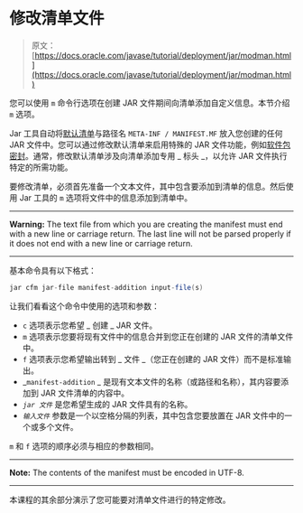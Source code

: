 # 修改清单文件

> 原文： [https://docs.oracle.com/javase/tutorial/deployment/jar/modman.html](https://docs.oracle.com/javase/tutorial/deployment/jar/modman.html)

您可以使用 `m` 命令行选项在创建 JAR 文件期间向清单添加自定义信息。本节介绍 `m` 选项。

Jar 工具自动将[默认清单](defman.html)与路径名 `META-INF / MANIFEST.MF` 放入您创建的任何 JAR 文件中。您可以通过修改默认清单来启用特殊的 JAR 文件功能，例如[软件包密封](sealman.html)。通常，修改默认清单涉及向清单添加专用 _ 标头 _，以允许 JAR 文件执行特定的所需功能。

要修改清单，必须首先准备一个文本文件，其中包含要添加到清单的信息。然后使用 Jar 工具的 `m` 选项将文件中的信息添加到清单中。

* * *

**Warning:** The text file from which you are creating the manifest must end with a new line or carriage return. The last line will not be parsed properly if it does not end with a new line or carriage return.

* * *

基本命令具有以下格式：

```java
jar cfm jar-file manifest-addition input-file(s)

```

让我们看看这个命令中使用的选项和参数：

*   `c` 选项表示您希望 _ 创建 _ JAR 文件。
*   `m` 选项表示您要将现有文件中的信息合并到您正在创建的 JAR 文件的清单文件中。
*   `f` 选项表示您希望输出转到 _ 文件 _（您正在创建的 JAR 文件）而不是标准输出。
*   _`manifest-addition` _ 是现有文本文件的名称（或路径和名称），其内容要添加到 JAR 文件清单的内容中。
*   _`jar 文件`_ 是您希望生成的 JAR 文件具有的名称。
*   _`输入文件`_ 参数是一个以空格分隔的列表，其中包含您要放置在 JAR 文件中的一个或多个文件。

`m` 和 `f` 选项的顺序必须与相应的参数相同。

* * *

**Note:** The contents of the manifest must be encoded in UTF-8.

* * *

本课程的其余部分演示了您可能要对清单文件进行的特定修改。